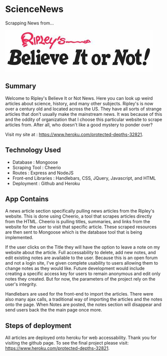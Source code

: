 # ScienceNews

Scrapping News from...

![Alt text](public/images/th.jpg)

## Summary

Welcome to Ripley's Believe It or Not News. Here you can look up weird articles about science, history, and many other subjects. Ripley's is now over a century old and located across the US. They have all sorts of strange articles that don't usually make the mainstream news. It was because of this and the oddity of organization that I choose this particular website to scrape articles from. After all, who doesn't like a good mystery to ponder over? 

Visit my site at : https://www.heroku.com/protected-depths-32821. 

## Technology Used
- Database : Mongoose
- Scraping Tool : Cheerio
- Routes : Express and NodeJS
- Front-end Libraries : Handlebars, CSS, JQuery, Javascript, and HTML
- Deployment : Github and Heroku

## App Contains

A news article section specifically pulling news articles from the Ripley's website. This is done using Cheerio, a tool that scrapes articles directly from the HTML. Cheerio is pulling titles, summaries, and links from the website for the user to visit that specific article. These scraped resources are then sent to Mongoose which is the database tool that is being implemented. 

 If the user clicks on the Title they will have the option to leave a note on my website about the article. Full accessability to delete, add new notes, and edit existing notes are available to the user. Because this is an open forum and not a login site, I've given complete usability to users allowing them to change notes as they would like. Future development would include creating a specific access key for users to remain anonymous and edit only notes they created. But for now, the parameters of the project rely on the user's integrity.

 Handlebars are used for the front-end to import the articles. There were also many ajax calls, a traditional way of importing the articles and the notes onto the page. When Notes are posted, the notes section will disappear and send users back the the main page once more. 

 ## Steps of deployment

All articles are deployed onto heroku for web accessability. Thank you for visiting the github page. To see the final project please visit: https://www.heroku.com/protected-depths-32821. 


